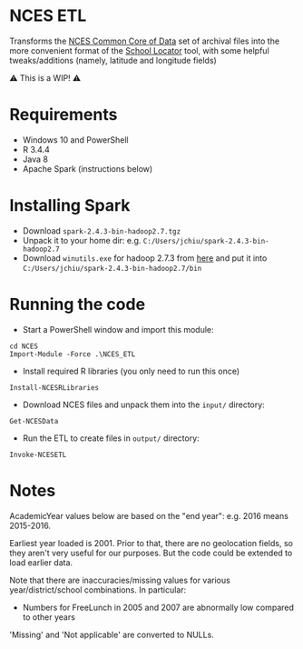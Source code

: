 
# NCES ETL

Transforms the [NCES Common Core of Data](https://nces.ed.gov/ccd/) set of
archival files into the more convenient format of the
[School Locator](https://nces.ed.gov/ccd/schoolsearch/) tool, with some
helpful tweaks/additions (namely, latitude and longitude fields)

:warning: This is a WIP! :warning:

# Requirements

- Windows 10 and PowerShell
- R 3.4.4
- Java 8
- Apache Spark (instructions below)

# Installing Spark

- Download `spark-2.4.3-bin-hadoop2.7.tgz`
- Unpack it to your home dir: e.g. `C:/Users/jchiu/spark-2.4.3-bin-hadoop2.7`
- Download `winutils.exe` for hadoop 2.7.3 from [here](https://github.com/cdarlint/winutils)
and put it into `C:/Users/jchiu/spark-2.4.3-bin-hadoop2.7/bin`

# Running the code

- Start a PowerShell window and import this module:

```
cd NCES
Import-Module -Force .\NCES_ETL
```

- Install required R libraries (you only need to run this once)

```
Install-NCESRLibraries
```

- Download NCES files and unpack them into the `input/` directory:

```
Get-NCESData
```

- Run the ETL to create files in `output/` directory:

```
Invoke-NCESETL
```

# Notes

AcademicYear values below are based on the "end year": e.g. 2016 means 2015-2016.

Earliest year loaded is 2001. Prior to that, there are no geolocation fields,
so they aren't very useful for our purposes. But the code could be extended to
load earlier data.

Note that there are inaccuracies/missing values for various year/district/school
combinations. In particular:
- Numbers for FreeLunch in 2005 and 2007 are abnormally low compared to other years

'Missing' and 'Not applicable' are converted to NULLs.
